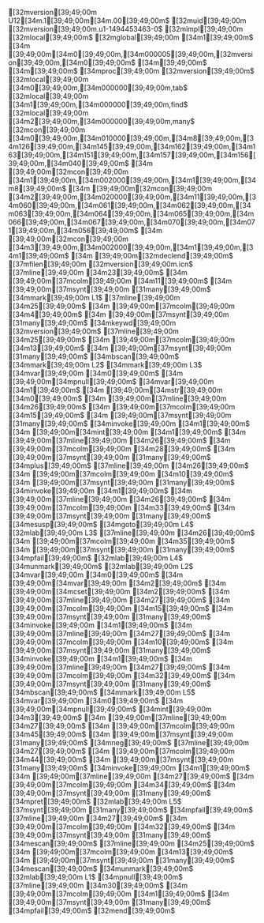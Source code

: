 [32mversion[39;49;00m U12[34m.1[39;49;00m[34m.00[39;49;00m$
[32muid[39;49;00m     [32mversion[39;49;00m.u1-1494453463-0$
[32mimpl[39;49;00m    [32mlocal[39;49;00m$
[32mglobal[39;49;00m  [34m1[39;49;00m$
[34m        [39;49;00m[34m0[39;49;00m,[34m000005[39;49;00m,[32mversion[39;49;00m,[34m0[39;49;00m$
[34m[39;49;00m$
[34m[39;49;00m$
[34mproc[39;49;00m [32mversion[39;49;00m$
        [32mlocal[39;49;00m   [34m0[39;49;00m,[34m000000[39;49;00m,tab$
        [32mlocal[39;49;00m   [34m1[39;49;00m,[34m000000[39;49;00m,find$
        [32mlocal[39;49;00m   [34m2[39;49;00m,[34m000000[39;49;00m,many$
        [32mcon[39;49;00m     [34m0[39;49;00m,[34m010000[39;49;00m,[34m8[39;49;00m,[34m126[39;49;00m,[34m145[39;49;00m,[34m162[39;49;00m,[34m163[39;49;00m,[34m151[39;49;00m,[34m157[39;49;00m,[34m156[39;49;00m,[34m040[39;49;00m$
[34m        [39;49;00m[32mcon[39;49;00m     [34m1[39;49;00m,[34m002000[39;49;00m,[34m1[39;49;00m,[34m8[39;49;00m$
[34m        [39;49;00m[32mcon[39;49;00m     [34m2[39;49;00m,[34m020000[39;49;00m,[34m11[39;49;00m,[34m060[39;49;00m,[34m061[39;49;00m,[34m062[39;49;00m,[34m063[39;49;00m,[34m064[39;49;00m,[34m065[39;49;00m,[34m066[39;49;00m,[34m067[39;49;00m,[34m070[39;49;00m,[34m071[39;49;00m,[34m056[39;49;00m$
[34m        [39;49;00m[32mcon[39;49;00m     [34m3[39;49;00m,[34m002000[39;49;00m,[34m1[39;49;00m,[34m1[39;49;00m$
[34m        [39;49;00m[32mdeclend[39;49;00m$
        [37mfilen[39;49;00m   [32mversion[39;49;00m.icn$
        [37mline[39;49;00m    [34m23[39;49;00m$
[34m        [39;49;00m[37mcolm[39;49;00m    [34m11[39;49;00m$
[34m        [39;49;00m[37msynt[39;49;00m    [31many[39;49;00m$
        [34mmark[39;49;00m    L1$
        [37mline[39;49;00m    [34m25[39;49;00m$
[34m        [39;49;00m[37mcolm[39;49;00m    [34m4[39;49;00m$
[34m        [39;49;00m[37msynt[39;49;00m    [31many[39;49;00m$
        [34mkeywd[39;49;00m   [32mversion[39;49;00m$
        [37mline[39;49;00m    [34m25[39;49;00m$
[34m        [39;49;00m[37mcolm[39;49;00m    [34m13[39;49;00m$
[34m        [39;49;00m[37msynt[39;49;00m    [31many[39;49;00m$
        [34mbscan[39;49;00m$
        [34mmark[39;49;00m    L2$
        [34mmark[39;49;00m    L3$
        [34mvar[39;49;00m     [34m0[39;49;00m$
[34m        [39;49;00m[34mpnull[39;49;00m$
        [34mvar[39;49;00m     [34m1[39;49;00m$
[34m        [39;49;00m[34mstr[39;49;00m     [34m0[39;49;00m$
[34m        [39;49;00m[37mline[39;49;00m    [34m26[39;49;00m$
[34m        [39;49;00m[37mcolm[39;49;00m    [34m15[39;49;00m$
[34m        [39;49;00m[37msynt[39;49;00m    [31many[39;49;00m$
        [34minvoke[39;49;00m  [34m1[39;49;00m$
[34m        [39;49;00m[34mint[39;49;00m     [34m1[39;49;00m$
[34m        [39;49;00m[37mline[39;49;00m    [34m26[39;49;00m$
[34m        [39;49;00m[37mcolm[39;49;00m    [34m28[39;49;00m$
[34m        [39;49;00m[37msynt[39;49;00m    [31many[39;49;00m$
        [34mplus[39;49;00m$
        [37mline[39;49;00m    [34m26[39;49;00m$
[34m        [39;49;00m[37mcolm[39;49;00m    [34m10[39;49;00m$
[34m        [39;49;00m[37msynt[39;49;00m    [31many[39;49;00m$
        [34minvoke[39;49;00m  [34m1[39;49;00m$
[34m        [39;49;00m[37mline[39;49;00m    [34m26[39;49;00m$
[34m        [39;49;00m[37mcolm[39;49;00m    [34m33[39;49;00m$
[34m        [39;49;00m[37msynt[39;49;00m    [31many[39;49;00m$
        [34mesusp[39;49;00m$
        [34mgoto[39;49;00m    L4$
[32mlab[39;49;00m L3$
        [37mline[39;49;00m    [34m26[39;49;00m$
[34m        [39;49;00m[37mcolm[39;49;00m    [34m35[39;49;00m$
[34m        [39;49;00m[37msynt[39;49;00m    [31many[39;49;00m$
        [34mpfail[39;49;00m$
[32mlab[39;49;00m L4$
        [34munmark[39;49;00m$
[32mlab[39;49;00m L2$
        [34mvar[39;49;00m     [34m0[39;49;00m$
[34m        [39;49;00m[34mvar[39;49;00m     [34m2[39;49;00m$
[34m        [39;49;00m[34mcset[39;49;00m    [34m2[39;49;00m$
[34m        [39;49;00m[37mline[39;49;00m    [34m27[39;49;00m$
[34m        [39;49;00m[37mcolm[39;49;00m    [34m15[39;49;00m$
[34m        [39;49;00m[37msynt[39;49;00m    [31many[39;49;00m$
        [34minvoke[39;49;00m  [34m1[39;49;00m$
[34m        [39;49;00m[37mline[39;49;00m    [34m27[39;49;00m$
[34m        [39;49;00m[37mcolm[39;49;00m    [34m10[39;49;00m$
[34m        [39;49;00m[37msynt[39;49;00m    [31many[39;49;00m$
        [34minvoke[39;49;00m  [34m1[39;49;00m$
[34m        [39;49;00m[37mline[39;49;00m    [34m27[39;49;00m$
[34m        [39;49;00m[37mcolm[39;49;00m    [34m32[39;49;00m$
[34m        [39;49;00m[37msynt[39;49;00m    [31many[39;49;00m$
        [34mbscan[39;49;00m$
        [34mmark[39;49;00m    L5$
        [34mvar[39;49;00m     [34m0[39;49;00m$
[34m        [39;49;00m[34mpnull[39;49;00m$
        [34mint[39;49;00m     [34m3[39;49;00m$
[34m        [39;49;00m[37mline[39;49;00m    [34m27[39;49;00m$
[34m        [39;49;00m[37mcolm[39;49;00m    [34m45[39;49;00m$
[34m        [39;49;00m[37msynt[39;49;00m    [31many[39;49;00m$
        [34mneg[39;49;00m$
        [37mline[39;49;00m    [34m27[39;49;00m$
[34m        [39;49;00m[37mcolm[39;49;00m    [34m44[39;49;00m$
[34m        [39;49;00m[37msynt[39;49;00m    [31many[39;49;00m$
        [34minvoke[39;49;00m  [34m1[39;49;00m$
[34m        [39;49;00m[37mline[39;49;00m    [34m27[39;49;00m$
[34m        [39;49;00m[37mcolm[39;49;00m    [34m34[39;49;00m$
[34m        [39;49;00m[37msynt[39;49;00m    [31many[39;49;00m$
        [34mpret[39;49;00m$
[32mlab[39;49;00m L5$
        [37msynt[39;49;00m    [31many[39;49;00m$
        [34mpfail[39;49;00m$
        [37mline[39;49;00m    [34m27[39;49;00m$
[34m        [39;49;00m[37mcolm[39;49;00m    [34m32[39;49;00m$
[34m        [39;49;00m[37msynt[39;49;00m    [31many[39;49;00m$
        [34mescan[39;49;00m$
        [37mline[39;49;00m    [34m25[39;49;00m$
[34m        [39;49;00m[37mcolm[39;49;00m    [34m13[39;49;00m$
[34m        [39;49;00m[37msynt[39;49;00m    [31many[39;49;00m$
        [34mescan[39;49;00m$
        [34munmark[39;49;00m$
[32mlab[39;49;00m L1$
        [34mpnull[39;49;00m$
        [37mline[39;49;00m    [34m30[39;49;00m$
[34m        [39;49;00m[37mcolm[39;49;00m    [34m1[39;49;00m$
[34m        [39;49;00m[37msynt[39;49;00m    [31many[39;49;00m$
        [34mpfail[39;49;00m$
        [32mend[39;49;00m$
